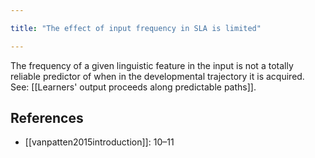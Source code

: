 ```yaml
---

title: "The effect of input frequency in SLA is limited"

---
```


The frequency of a given linguistic feature in the input is not a totally reliable predictor of when in the developmental trajectory it is acquired. See: [[Learners' output proceeds along predictable paths]].

## References

- [[vanpatten2015introduction]]: 10–11
